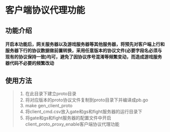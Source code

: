 # 客户端协议代理功能

## 功能介绍

#### 开启本功能后，网关服务器以及游戏服务器等其他服务器，将预先对客户端上行和服务器下行的协议数据做前置转换，采用任意版本的协议文件(必要字段名必须与现有的协议保持一致)均可，避免了因协议序号混淆等频繁变动，而造成游戏服务器代码不必要的频繁改动

## 使用方法

> 1. 在此目录下建立proto目录
> 2. 将对应版本的proto协议文件复制到proto目录下并编译成pb.go
> 3. make gen_client_proto
> 4. 将client_cmd.csv放入gate和gs和fight服务器的运行目录下
> 5. 将gate和gs和fight服务器的配置文件中开启client_proto_proxy_enable客户端协议代理功能
